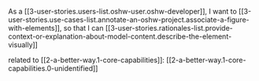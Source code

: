 
As a [[3-user-stories.users-list.oshw-user.oshw-developer]],
I want to [[3-user-stories.use-cases-list.annotate-an-oshw-project.associate-a-figure-with-elements]],
so that I can [[3-user-stories.rationales-list.provide-context-or-explanation-about-model-content.describe-the-element-visually]]

related to [[2-a-better-way.1-core-capabilities]]: [[2-a-better-way.1-core-capabilities.0-unidentified]]
